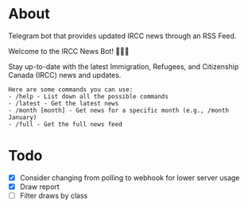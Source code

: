 # About

Telegram bot that provides updated IRCC news through an RSS Feed. 

Welcome to the IRCC News Bot! 🤖🇨🇦

Stay up-to-date with the latest Immigration, Refugees, and Citizenship Canada (IRCC) news and updates. 

    Here are some commands you can use:
    - /help - List down all the possible commands
    - /latest - Get the latest news
    - /month [month] - Get news for a specific month (e.g., /month January)
    - /full - Get the full news feed

# Todo
- [x] Consider changing from polling to webhook for lower server usage
- [x] Draw report
- [ ] Filter draws by class